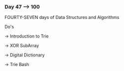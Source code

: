 ### Day 47 --> 100
FOURTY-SEVEN days of Data Structures and Algorithms

Do's
             
-> Introduction to Trie

-> XOR SubArray

-> Digital Dictionary

-> Trie Bash
